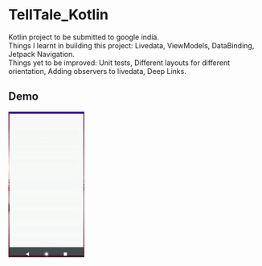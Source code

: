# TellTale_Kotlin
Kotlin project to be submitted to google india.<br/>
Things I learnt in building this project: Livedata, ViewModels, DataBinding, Jetpack Navigation.<br/>
Things yet to be improved: Unit tests, Different layouts for different orientation, Adding observers to livedata, Deep Links.</br>
## Demo
<img src="https://github.com/srishti-R/TellTale_Kotlin/blob/master/telltale.gif" height="30%" width="30%"/>

